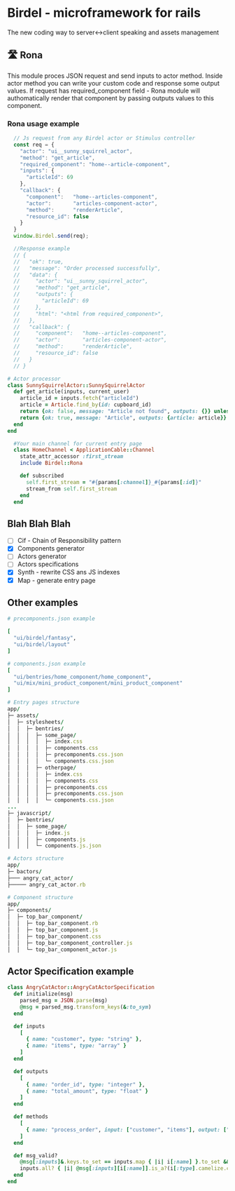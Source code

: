 # Birdel - microframework for rails
The new coding way to server<->client speaking and assets management
## 🛣️ Rona
This module proces JSON request and send inputs to actor method. Inside actor method you can write your custom code and response some output values. If request has required_component field - Rona module will authomatically render that component by passing outputs values to this component.

### Rona usage example

```js
  // Js request from any Birdel actor or Stimulus controller
  const req = {
    "actor": "ui__sunny_squirrel_actor",
    "method": "get_article",
    "required_component": "home--article-component",
    "inputs": {
      "articleId": 69
    },
    "callback": {
      "component":   "home--articles-component",
      "actor":       "articles-component-actor",
      "method":      "renderArticle",
      "resource_id": false
    }
  }
  window.Birdel.send(req);

  //Response example
  // {
  //   "ok": true,
  //   "message": "Order processed successfully",
  //   "data": {
  //     "actor": "ui__sunny_squirrel_actor",
  //     "method": "get_article",
  //     "outputs": {
  //       "articleId": 69
  //     },
  //     "html": "<html from required_component>",
  //   },
  //   "callback": {
  //     "component":   "home--articles-component",
  //     "actor":       "articles-component-actor",
  //     "method":      "renderArticle",
  //     "resource_id": false
  //   }
  // }
```


```ruby
# Actor processor
class SunnySquirrelActor::SunnySquirrelActor
  def get_article(inputs, current_user)
    article_id = inputs.fetch("articleId")
    article = Article.find_by(id: cupboard_id)
    return {ok: false, message: "Article not found", outputs: {}} unless article
    return {ok: true, message: "Article", outputs: {article: article}}
  end
end
```

```ruby
  #Your main channel for current entry page
  class HomeChannel < ApplicationCable::Channel
    state_attr_accessor :first_stream
    include Birdel::Rona

    def subscribed
      self.first_stream = "#{params[:channel]}_#{params[:id]}"
      stream_from self.first_stream
    end
  end
```

## Blah Blah Blah

- [ ] Cif - Chain of Responsibility pattern
- [x] Components generator
- [ ] Actors generator
- [ ] Actors specifications
- [x] Synth - rewrite CSS ans JS indexes
- [x] Map - generate entry page

## Other examples
```ruby
# precomponents.json example

[
  "ui/birdel/fantasy",
  "ui/birdel/layout"
]

# components.json example
[
  "ui/bentries/home_component/home_component",
  "ui/mix/mini_product_component/mini_product_component"
]

# Entry pages structure
app/
├─ assets/
│  ├─ stylesheets/
│  │  ├─ bentries/
│  │  │  ├─ some_page/
│  │  │  │  ├─ index.css
│  │  │  │  ├─ components.css
│  │  │  │  ├─ precomponents.css.json
│  │  │  │  └─ components.css.json
│  │  │  ├─ otherpage/
│  │  │  │  ├─ index.css
│  │  │  │  ├─ components.css
│  │  │  │  ├─ precomponents.css
│  │  │  │  ├─ precomponents.css.json
│  │  │  │  └─ components.css.json
...
├─ javascript/
│  ├─ bentries/
│  │  ├─ some_page/
│  │  │  ├─ index.js
│  │  │  ├─ components.js
│  │  │  └─ components.js.json

# Actors structure
app/
├─ bactors/
├─── angry_cat_actor/
├───── angry_cat_actor.rb

# Component structure
app/
├─ components/
│  ├─ top_bar_component/
│  │  ├─ top_bar_component.rb
│  │  ├─ top_bar_component.js
│  │  ├─ top_bar_component.css
│  │  ├─ top_bar_component_controller.js
│  │  └─ top_bar_component_actor.js
```

## Actor Specification example

```ruby
class AngryCatActor::AngryCatActorSpecification
  def initialize(msg)
    parsed_msg = JSON.parse(msg)
    @msg = parsed_msg.transform_keys(&:to_sym)
  end

  def inputs
    [
      { name: "customer", type: "string" },
      { name: "items", type: "array" }
    ]
  end

  def outputs
    [
      { name: "order_id", type: "integer" },
      { name: "total_amount", type: "float" }
    ]
  end

  def methods
    [
      { name: "process_order", input: ["customer", "items"], output: ["order_id", "total_amount"] }
    ]
  end

  def msg_valid?
    @msg[:inputs]&.keys.to_set == inputs.map { |i| i[:name] }.to_set &&
    inputs.all? { |i| @msg[:inputs][i[:name]].is_a?(i[:type].camelize.constantize) }
  end
end
```